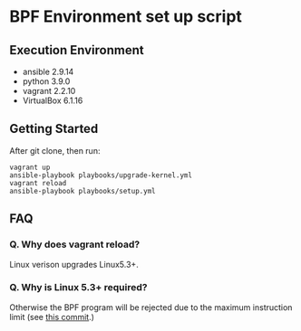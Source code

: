 # BPF Environment set up script

## Execution Environment

+ ansible 2.9.14
+ python 3.9.0
+ vagrant 2.2.10
+ VirtualBox 6.1.16

## Getting Started

After git clone, then run:
```
vagrant up
ansible-playbook playbooks/upgrade-kernel.yml
vagrant reload
ansible-playbook playbooks/setup.yml
```

## FAQ

### Q. Why does vagrant reload?

Linux verison upgrades Linux5.3+.

### Q. Why is Linux 5.3+ required?

Otherwise the BPF program will be rejected due to the maximum instruction limit (see [this commit](https://github.com/torvalds/linux/commit/c04c0d2b968ac45d6ef020316808ef6c82325a82).)
